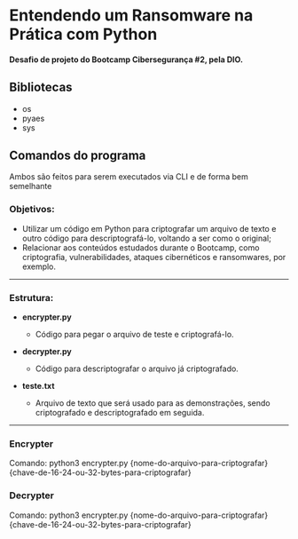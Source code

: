 # Entendendo um Ransomware na Prática com Python

#### Desafio de projeto do Bootcamp Cibersegurança #2, pela DIO.

## Bibliotecas

- os
- pyaes
- sys

## Comandos do programa

Ambos são feitos para serem executados via CLI e de forma bem semelhante

### Objetivos:
  - Utilizar um código em Python para criptografar um arquivo de texto e outro código para descriptografá-lo, voltando a ser como o original;
  - Relacionar aos conteúdos estudados durante o Bootcamp, como criptografia, vulnerabilidades, ataques cibernéticos e ransomwares, por exemplo.

---

### Estrutura:
  - **encrypter.py**
    - Código para pegar o arquivo de teste e criptografá-lo.

  - **decrypter.py**
    - Código para descriptografar o arquivo já criptografado.

  - **teste.txt**
    - Arquivo de texto que será usado para as demonstrações, sendo criptografado e descriptografado em seguida.

---


### Encrypter

Comando:
python3 encrypter.py {nome-do-arquivo-para-criptografar} {chave-de-16-24-ou-32-bytes-para-criptografar}

### Decrypter

Comando:
python3 encrypter.py {nome-do-arquivo-para-criptografar} {chave-de-16-24-ou-32-bytes-para-criptografar}

